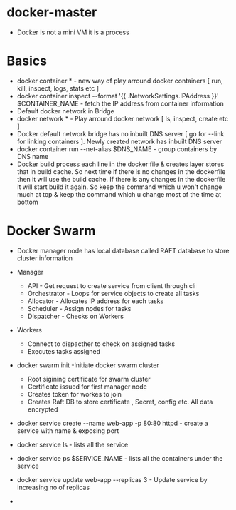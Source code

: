 # docker-master
  * Docker is not a mini VM it is a process
 
# Basics

  * docker container * - new way of play arround docker containers [ run, kill, inspect, logs, stats etc ]
  * docker container inspect --format '{{ .NetworkSettings.IPAddress }}' $CONTAINER_NAME - fetch the IP address from container information
  * Default docker network in Bridge
  * docker network * - Play arround docker network [ ls, inspect, create etc ]
  * Docker default network bridge has no inbuilt DNS server [ go for --link for linking containers ]. Newly created network has inbuilt DNS server
  * docker container run --net-alias $DNS_NAME - group containers by DNS name
  * Docker build process each line in the docker file & creates layer stores that in build cache. So next time if there is no changes in the dockerfile then it will use the build cache. If there is any changes in the dockerfile it will start build it again. So keep the command which u won't change much at top & keep the command which u change most of the time at bottom

# Docker Swarm

  * Docker manager node has local database called RAFT database to store cluster information
  * Manager 
    * API - Get request to create service from client through cli
    * Orchestrator - Loops for service objects to create all tasks
    * Allocator - Allocates IP address for each tasks
    * Scheduler - Assign nodes for tasks
    * Dispatcher - Checks on Workers

  * Workers
    * Connect to dispacther to check on assigned tasks
    * Executes tasks assigned

  * docker swarm init -Initiate docker swarm cluster
    * Root sigining certificate for swarm cluster
    * Certificate issued for first manager node
    * Creates token for workes to join
    * Creates Raft DB to store certificate , Secret, config etc. All data encrypted
  
  * docker service create --name web-app -p 80:80 httpd - create a service with name & exposing port
  * docker service ls - lists all the service
  * docker service ps $SERVICE_NAME - lists all the containers under the service
  * docker service update web-app --replicas 3 - Update service by increasing no of replicas
  * 